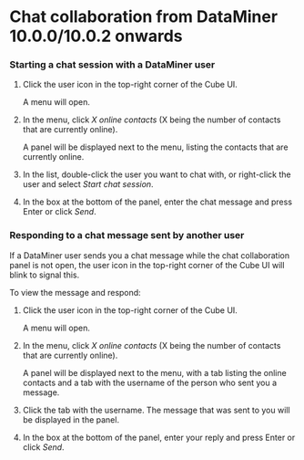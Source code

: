 # Chat collaboration from DataMiner 10.0.0/10.0.2 onwards

### Starting a chat session with a DataMiner user

1. Click the user icon in the top-right corner of the Cube UI.

    A menu will open.

2. In the menu, click *X online contacts* (X being the number of contacts that are currently online).

    A panel will be displayed next to the menu, listing the contacts that are currently online.

3. In the list, double-click the user you want to chat with, or right-click the user and select *Start chat session*.

4. In the box at the bottom of the panel, enter the chat message and press Enter or click *Send*.

### Responding to a chat message sent by another user

If a DataMiner user sends you a chat message while the chat collaboration panel is not open, the user icon in the top-right corner of the Cube UI will blink to signal this.

To view the message and respond:

1. Click the user icon in the top-right corner of the Cube UI.

    A menu will open.

2. In the menu, click *X online contacts* (X being the number of contacts that are currently online).

    A panel will be displayed next to the menu, with a tab listing the online contacts and a tab with the username of the person who sent you a message.

3. Click the tab with the username. The message that was sent to you will be displayed in the panel.

4. In the box at the bottom of the panel, enter your reply and press Enter or click *Send*.
